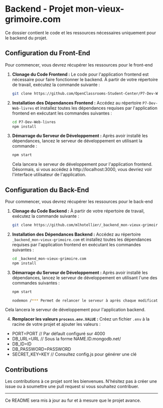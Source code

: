 # Backend - Projet mon-vieux-grimoire.com

Ce dossier contient le code et les ressources nécessaires uniquement pour le backend du projet.

## Configuration du Front-End

Pour commencer, vous devrez récupérer les ressources pour le front-end

1. **Clonage du Code Frontend :** Le code pour l'application frontend est nécessaire pour faire fonctionner le backend. À partir de votre répertoire de travail, exécutez la commande suivante :

    ```bash
    git clone https://github.com/OpenClassrooms-Student-Center/P7-Dev-Web-livres
    ```

2. **Installation des Dépendances Frontend :** Accédez au répertoire `P7-Dev-Web-livres` et installez toutes les dépendances requises par l'application frontend en exécutant les commandes suivantes :

    ```bash
    cd P7-Dev-Web-livres
    npm install
    ```

3. **Démarrage du Serveur de Développement :** Après avoir installé les dépendances, lancez le serveur de développement en utilisant la commande :

    ```bash
    npm start
    ```

    Cela lancera le serveur de développement pour l'application frontend. Désormais, si vous accédez à http://localhost:3000, vous devriez voir l'interface utilisateur de l'application.

## Configuration du Back-End

Pour commencer, vous devrez récupérer les ressources pour le back-end

1. **Clonage du Code Backend :** À partir de votre répertoire de travail, exécutez la commande suivante :

    ```bash
    git clone https://github.com/mlhotellier/_backend_mon-vieux-grimoire.com.git
    ```

2. **Installation des Dépendances Backend :** Accédez au répertoire `_backend_mon-vieux-grimoire.com` et installez toutes les dépendances requises par l'application frontend en exécutant les commandes suivantes :

    ```bash
    cd _backend_mon-vieux-grimoire.com
    npm install
    ```

3. **Démarrage du Serveur de Développement :** Après avoir installé les dépendances, lancez le serveur de développement en utilisant l'une des commandes suivantes :

    ```bash
    npm start
    ```
    
    ```bash
    nodemon /*** Permet de relancer le serveur à après chaque modification ***/
    ```

Cela lancera le serveur de développement pour l'application backend.

4. **Remplacer les valeurs `process.env.VALUE` :** Créez un fichier `.env` à la racine de votre projet et ajouter les valeurs :
- PORT=PORT // Par défault configuré sur 4000
- DB_URL=URL // Sous la forme NAME.ID.mongodb.net/
- DB_ID=ID
- DB_PASSWORD=PASSWORD
- SECRET_KEY=KEY // Consultez config.js pour générer une clé


## Contributions

Les contributions à ce projet sont les bienvenues. N'hésitez pas à créer une issue ou à soumettre une pull request si vous souhaitez contribuer.

---

Ce README sera mis à jour au fur et à mesure que le projet avance.
